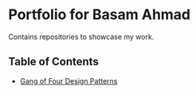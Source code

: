 # Portfolio for Basam Ahmad

Contains repositories to showcase my work.

## Table of Contents

<!-- Ordered by Start Date -->
* [Gang of Four Design Patterns](https://github.com/Showcase-Portfolio/Gang-of-Four-Design-Patterns)
